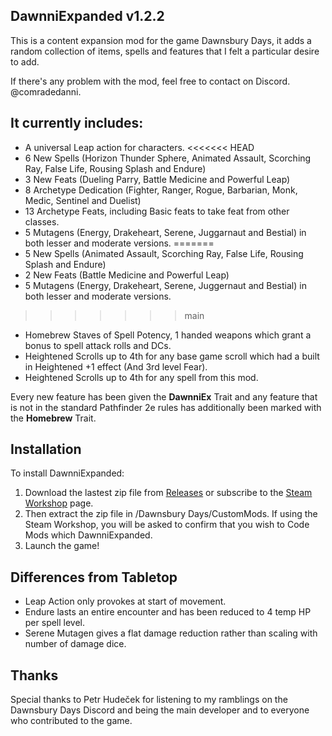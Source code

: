 ## DawnniExpanded v1.2.2
This is a content expansion mod for the game Dawnsbury Days, it adds a random collection of items, spells and features that I felt a particular desire to add.

If there's any problem with the mod, feel free to contact on Discord. @comradedanni.

## It currently includes:
- A universal Leap action for characters.
<<<<<<< HEAD
- 6 New Spells (Horizon Thunder Sphere, Animated Assault, Scorching Ray, False Life, Rousing Splash and Endure)
- 3 New Feats (Dueling Parry, Battle Medicine and Powerful Leap)
- 8 Archetype Dedication (Fighter, Ranger, Rogue, Barbarian, Monk, Medic, Sentinel and Duelist)
- 13 Archetype Feats, including Basic feats to take feat from other classes.
- 5 Mutagens (Energy, Drakeheart, Serene, Juggarnaut and Bestial) in both lesser and moderate versions.
=======
- 5 New Spells (Animated Assault, Scorching Ray, False Life, Rousing Splash and Endure)
- 2 New Feats (Battle Medicine and Powerful Leap)
- 5 Mutagens (Energy, Drakeheart, Serene, Juggernaut and Bestial) in both lesser and moderate versions.
>>>>>>> main
- Homebrew Staves of Spell Potency, 1 handed weapons which grant a bonus to spell attack rolls and DCs.
- Heightened Scrolls up to 4th for any base game scroll which had a built in Heightened +1 effect (And 3rd level Fear).
- Heightened Scrolls up to 4th for any spell from this mod.

Every new feature has been given the **DawnniEx** Trait and any feature that is not in the standard Pathfinder 2e rules has additionally been marked with the **Homebrew** Trait.

## Installation
To install DawnniExpanded:
1. Download the lastest zip file from [Releases](https://github.com/AurixVirlym/Dawnsbury.Mods.DawnniExpanded/releases) or subscribe to the [Steam Workshop](https://steamcommunity.com/sharedfiles/filedetails/?id=3163146733) page.
2. Then extract the zip file in /Dawnsbury Days/CustomMods. If using the Steam Workshop, you will be asked to confirm that you wish to Code Mods which DawnniExpanded.
3. Launch the game!

## Differences from Tabletop
- Leap Action only provokes at start of movement.
- Endure lasts an entire encounter and has been reduced to 4 temp HP per spell level.
- Serene Mutagen gives a flat damage reduction rather than scaling with number of damage dice.

## Thanks
Special thanks to Petr Hudeček for listening to my ramblings on the Dawnsbury Days Discord and being the main developer and to everyone who contributed to the game. 
